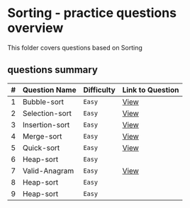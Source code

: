 # Sorting - practice questions overview
This folder covers questions based on Sorting

## questions summary
| # | Question Name | Difficulty | Link to Question |
| - | - | - | - |
| 1 | Bubble-sort | `Easy` | [View](Bubble-sort.md) | 
| 2 | Selection-sort | `Easy` | [View](Selection-sort.md) | 
| 3 | Insertion-sort | `Easy` | [View](Insertion-sort.md) | 
| 4 | Merge-sort | `Easy` | [View](Merge-sort.md) | 
| 5 | Quick-sort | `Easy` | [View](Quick-sort.md) | 
| 6 | Heap-sort | `Easy` |  | 
| 7 | Valid-Anagram | `Easy` | [View](Valid-Anagram.md) | 
| 8 | Heap-sort | `Easy` |  | 
| 9 | Heap-sort | `Easy` |  | 


